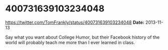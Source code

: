 # 400731639103234048
https://twitter.com/TomFrankly/status/400731639103234048
**Date:** 2013-11-13

Say what you want about College Humor, but their Facebook history of the world will probably teach me more than I ever learned in class.

